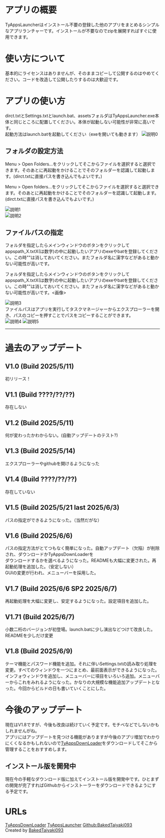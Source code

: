 # アプリの概要
TyAppsLauncherはインストール不要の登録した他のアプリをまとめるシンプルなアプリランチャーです。インストールが不要なのでzipを展開すればすぐに使用できます。

# 使い方について
基本的にライセンスはありませんが、そのままコピーして公開するのはやめてください。コードを改造して公開したりするのは大歓迎です。  
# アプリの使い方
dirct.txtとSettings.txtとlaunch.bat、assetsフォルダはTyAppsLauncher.exe本体と同じところに配置してください。本体が起動しない可能性が非常に高いです。  
起動方法はlaunch.batを起動してください（exeを開いても動きます）
![説明0](https://github.com/BakedTaiyaki093/TyAppsLauncher/blob/main/assets/picture3.png?raw=true)
## フォルダの設定方法

Menu > Open Folders...をクリックしてそこからファイルを選択すると選択できます。そのあとに再起動をかけることでそのフォルダーを認識して起動します。(dirct.txtに直接パスを書き込んでもよいです。)

Menu > Open folders...をクリックしてそこからファイルを選択すると選択できます。そのあとに再起動をかけることでそのフォルダーを認識して起動します。(dirct.txtに直接パスを書き込んでもよいです。)


![説明1](https://github.com/BakedTaiyaki093/TyAppsLauncher/blob/main/assets/picture1.png?raw=true)  
![説明2](https://github.com/BakedTaiyaki093/TyAppsLauncher/blob/main/assets/picture2.png?raw=true)
## ファイルパスの指定

フォルダを指定したらメインウィンドウのボタンをクリックしてappspath_X.txtX(は数字)の中に起動したいアプリのexeやbatを登録してください。この時""は消しておいてください。またフォルダ名に漢字などがあると動かない可能性が高いです。


フォルダを指定したらメインウィンドウのボタンをクリックしてappspath_X.txtX(は数字)の中に起動したいアプリのexeやbatを登録してください。この時""は消しておいてください。またフォルダ名に漢字などがあると動かない可能性が高いです。<画像>


![説明3](https://github.com/BakedTaiyaki093/TyAppsLauncher/blob/main/assets/picture4.png?raw=true)  
ファイルパスはアプリを実行してタスクマネージャーからエクスプローラーを開き、パスのコピーを押すことでパスをコピーすることができます。  
![説明4](https://github.com/BakedTaiyaki093/TyAppsLauncher/blob/main/assets/picture5.png?raw=true)
![説明5](https://github.com/BakedTaiyaki093/TyAppsLauncher/blob/main/assets/picture6.png?raw=true)

---
# 過去のアップデート
## V1.0 (Build 2025/5/11) 
初リリース！  
## V1.1 (Build ????/??/??)
存在しない  
## V1.2 (Build 2025/5/11)
何が変わったかわからない。(自動アップデートのテスト?)
## V1.3 (Build 2025/5/14)
エクスプローラーやgithubを開けるようになった  
## V1.4 (Build ????/??/??)
存在していない  
## V1.5 (Build 2025/5/21 last 2025/6/3) 
パスの指定ができるようになった。（当然だがな）  
## V1.6 (Build 2025/6/6)
パスの指定方法がとてつもなく簡単になった。自動アップデート（欠陥）が削除され、ダウンロードかTyAppsDownLoaderを  
ダウンロードするかを選べるようになった。READMEも大幅に変更された。再起動処理を追加した。（安定しない）  
GUIの変更が行われ、メニューバーを採用した。  
## V1.7 (Build 2025/6/6 SP2 2025/6/7)
再起動処理を大幅に変更し、安定するようになった。設定項目を追加した。  
## V1.71 (Build 2025/6/7) 
小数二桁のバージョンが初登場。launch.batに少し演出などつけて改良した。READMEを少しだけ変更  
## V1.8 (Build 2025/6/9)
テーマ機能とパスワード機能を追加。それに伴いSettings.txtの読み取り処理を変更。すべてのウィンドウを一つにまとめ、最前面表示ができるようになった。インフォウィンドウを追加し、メニューバーに項目をいろいろ追加。メニューバーからこれをみれるようになった。かなりの大規模な機能追加アップデートとなった。今回からビルドの日も書いていくことにした。
# 今後のアップデート
現在はV1.8ですが、今後も改良は続けていく予定です。モチベなどでしないかもしれませんがね。  
アプリにはアップデートを見つける機能がありますが今後のアプリ増加でわかりにくくなるかもしれないので[TyAppsDownLoader](https://github.com/BakedTaiyaki093/TyAppsDownloader)をダウンロードしてそこから管理することをおすすめします。  
## インストール版を開発中
現在今の手軽なダウンロード版に加えてインストール版を開発中です。ひとまずの開発が完了すればGithubからインストーラーをダウンロードできるようにする予定です。
# URLs
[TyAppsDownLoader](https://github.com/BakedTaiyaki093/TyAppsDownloader)
[TyAppsLauncher](https://github.com/BakedTaiyaki093/TyAppsLauncher)
[Github:BakedTaiyaki093](https://github.com/BakedTaiyaki093)  
Created by [BakedTaiyaki093](https://github.com/BakedTaiyaki093)

